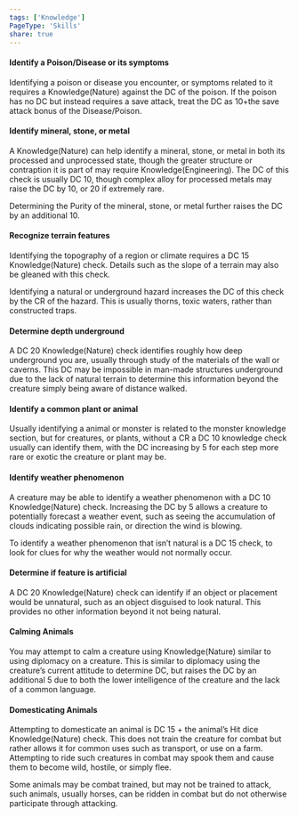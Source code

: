 ```yaml
---
tags: ['Knowledge']
PageType: 'Skills'
share: true
---
```

#### Identify a Poison/Disease or its symptoms

Identifying a poison or disease you encounter, or symptoms related to it requires a Knowledge(Nature) against the DC of the poison. If the poison has no DC but instead requires a save attack, treat the DC as 10+the save attack bonus of the Disease/Poison.

#### Identify mineral, stone, or metal

A Knowledge(Nature) can help identify a mineral, stone, or metal in both its processed and unprocessed state, though the greater structure or contraption it is part of may require Knowledge(Engineering). The DC of this check is usually DC 10, though complex alloy for processed metals may raise the DC by 10, or 20 if extremely rare.

Determining the Purity of the mineral, stone, or metal further raises the DC by an additional 10.

#### Recognize terrain features

Identifying the topography of a region or climate requires a DC 15 Knowledge(Nature) check. Details such as the slope of a terrain may also be gleaned with this check.

Identifying a natural or underground hazard increases the DC of this check by the CR of the hazard. This is usually thorns, toxic waters, rather than constructed traps.

#### Determine depth underground

A DC 20 Knowledge(Nature) check identifies roughly how deep underground you are, usually through study of the materials of the wall or caverns. This DC may be impossible in man-made structures underground due to the lack of natural terrain to determine this information beyond the creature simply being aware of distance walked.

#### Identify a common plant or animal

Usually identifying a animal or monster is related to the monster knowledge section, but for creatures, or plants, without a CR a DC 10 knowledge check usually can identify them, with the DC increasing by 5 for each step more rare or exotic the creature or plant may be.

#### Identify weather phenomenon

A creature may be able to identify a weather phenomenon with a DC 10 Knowledge(Nature) check. Increasing the DC by 5 allows a creature to potentially forecast a weather event, such as seeing the accumulation of clouds indicating possible rain, or direction the wind is blowing.

To identify a weather phenomenon that isn’t natural is a DC 15 check, to look for clues for why the weather would not normally occur.

#### Determine if feature is artificial

A DC 20 Knowledge(Nature) check can identify if an object or placement would be unnatural, such as an object disguised to look natural. This provides no other information beyond it not being natural.

#### Calming Animals
You may attempt to calm a creature using Knowledge(Nature) similar to using diplomacy on a creature. This is similar to diplomacy using the creature’s current attitude to determine DC, but raises the DC by an additional 5 due to both the lower intelligence of the creature and the lack of a common language.

#### Domesticating Animals

Attempting to domesticate an animal is DC 15 + the animal’s Hit dice Knowledge(Nature) check. This does not train the creature for combat but rather allows it for common uses such as transport, or use on a farm. Attempting to ride such creatures in combat may spook them and cause them to become wild, hostile, or simply flee.

Some animals may be combat trained, but may not be trained to attack, such animals, usually horses, can be ridden in combat but do not otherwise participate through attacking.